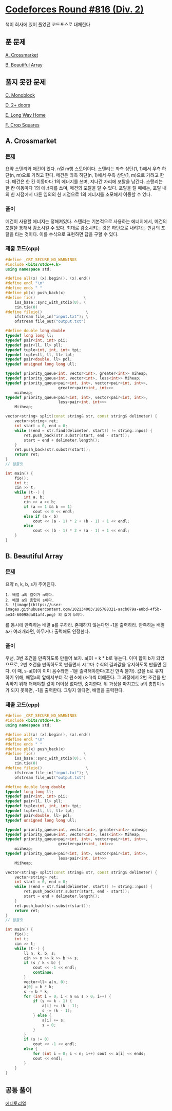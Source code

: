 # [Codeforces Round #816 (Div. 2)](https://codeforces.com/contest/1715)

책이 회사에 있어 풀었던 코드포스로 대체한다

## 푼 문제

[A. Crossmarket](https://codeforces.com/contest/1715/problem/A)

[B. Beautiful Array](https://codeforces.com/contest/1715/problem/B)

## 풀지 못한 문제

[C. Monoblock](https://codeforces.com/contest/1715/problem/C)

[D. 2+ doors](https://codeforces.com/contest/1715/problem/D)

[E. Long Way Home](https://codeforces.com/contest/1715/problem/E)

[F. Crop Squares](https://codeforces.com/contest/1715/problem/F)


## A. Crossmarket

### [문제](https://codeforces.com/contest/1715/problem/A)

요약
스탠리와 매건이 있다.
n열 m행 스토어이다.
스탠리는 좌측 상단(1, 1)에서 우측 하단(n, m)으로 가려고 한다.
메건은 좌측 하단(n, 1)에서 우측 상단(1, m)으로 가려고 한다.
메건은 한 칸 이동마다 1의 에너지를 쓰며, 지나간 자리에 포탈을 남긴다.
스탠리는 한 칸 이동마다 1의 에너지를 쓰며, 메건의 포탈을 탈 수 있다.
포탈을 탈 때에는, 포탈 내의 한 지점에서 다른 임의의 한 지점으로 1의 에너지를 소모해서 이동할 수 있다.

### 풀이

메건이 사용할 에너지는 정해져있다.
스탠리는 기본적으로 사용하는 에너지에서, 메건의 포탈을 통해서 감소시킬 수 있다.
최대로 감소시키는 것은 하단으로 내려가는 만큼의 포탈을 타는 것이다. 이를 수식으로 표현하면 답을 구할 수 있다.

### 제출 코드(cpp)

```Cpp
#define _CRT_SECURE_NO_WARNINGS
#include <bits/stdc++.h>
using namespace std;

#define all(x) (x).begin(), (x).end()
#define endl "\n"
#define ends " "
#define pb(x) push_back(x)
#define fio()                     \
    ios_base::sync_with_stdio(0); \
    cin.tie(0)
#define fileio()                   \
    ifstream file_in("input.txt"); \
    ofstream file_out("output.txt")

#define double long double
typedef long long ll;
typedef pair<int, int> pii;
typedef pair<ll, ll> pll;
typedef tuple<int, int, int> tpi;
typedef tuple<ll, ll, ll> tpl;
typedef pair<double, ll> pdl;
typedef unsigned long long ull;

typedef priority_queue<int, vector<int>, greater<int>> miheap;
typedef priority_queue<int, vector<int>, less<int>> Miheap;
typedef priority_queue<pair<int, int>, vector<pair<int, int>>,
                       greater<pair<int, int>>>
    miiheap;
typedef priority_queue<pair<int, int>, vector<pair<int, int>>,
                       less<pair<int, int>>>
    Miiheap;

vector<string> split(const string& str, const string& delimeter) {
    vector<string> ret;
    int start = 0, end = 0;
    while ((end = str.find(delimeter, start)) != string::npos) {
        ret.push_back(str.substr(start, end - start));
        start = end + delimeter.length();
    }
    ret.push_back(str.substr(start));
    return ret;
}
// 템플릿

int main() {
    fio();
    int t;
    cin >> t;
    while (t--) {
        int a, b;
        cin >> a >> b;
        if (a == 1 && b == 1)
            cout << 0 << endl;
        else if (a < b)
            cout << (a - 1) * 2 + (b - 1) + 1 << endl;
        else
            cout << (b - 1) * 2 + (a - 1) + 1 << endl;
    }
}
```

## B. Beautiful Array

### [문제](https://codeforces.com/contest/1715/problem/B)

요약
n, k, b, s가 주어진다.

    1. 배열 a의 길이가 n이다.
    2. 배열 a의 총합이 s이다.
    3. ![image](https://user-images.githubusercontent.com/102134003/185788321-aacb079a-e0bd-4f5b-ae34-60098da01af4.png) 의 값이 b이다.

를 동시에 만족하는 배열 a를 구하라.
존재하지 않는다면 -1을 출력하라.
만족하는 배열 a가 여러개라면, 아무거나 출력해도 인정한다.

### 풀이

우선, 3번 조건을 만족하도록 만들어 보자. a[0] = k \* b로 놓는다.
이미 합이 b가 되었으므로, 2번 조건을 만족하도록 만들면서 시그마 수식의 결과값을 유지하도록 만들면 된다.
이 때, s-a[0]이 이미 음수라면 -1을 출력해야한다(조건 만족 불가).
값을 b로 유지하기 위해, 배열a의 앞에서부터 각 원소에 (k-1)씩 더해준다.
그 과정에서 2번 조건을 만족하기 위해 더해야할 값이 더이상 없다면, 중지한다.
위 과정을 마치고도 a의 총합이 s가 되지 못하면, -1을 출력한다.
그렇지 않다면, 배열을 출력한다.

### 제출 코드(cpp)

```Cpp
#define _CRT_SECURE_NO_WARNINGS
#include <bits/stdc++.h>
using namespace std;

#define all(x) (x).begin(), (x).end()
#define endl "\n"
#define ends " "
#define pb(x) push_back(x)
#define fio()                     \
    ios_base::sync_with_stdio(0); \
    cin.tie(0)
#define fileio()                   \
    ifstream file_in("input.txt"); \
    ofstream file_out("output.txt")

#define double long double
typedef long long ll;
typedef pair<int, int> pii;
typedef pair<ll, ll> pll;
typedef tuple<int, int, int> tpi;
typedef tuple<ll, ll, ll> tpl;
typedef pair<double, ll> pdl;
typedef unsigned long long ull;

typedef priority_queue<int, vector<int>, greater<int>> miheap;
typedef priority_queue<int, vector<int>, less<int>> Miheap;
typedef priority_queue<pair<int, int>, vector<pair<int, int>>,
                       greater<pair<int, int>>>
    miiheap;
typedef priority_queue<pair<int, int>, vector<pair<int, int>>,
                       less<pair<int, int>>>
    Miiheap;

vector<string> split(const string& str, const string& delimeter) {
    vector<string> ret;
    int start = 0, end = 0;
    while ((end = str.find(delimeter, start)) != string::npos) {
        ret.push_back(str.substr(start, end - start));
        start = end + delimeter.length();
    }
    ret.push_back(str.substr(start));
    return ret;
}
// 템플릿

int main() {
    fio();
    int t;
    cin >> t;
    while (t--) {
        ll n, k, b, s;
        cin >> n >> k >> b >> s;
        if (s / k < b) {
            cout << -1 << endl;
            continue;
        }
        vector<ll> a(n, 0);
        a[0] = b * k;
        s -= b * k;
        for (int i = 0; i < n && s > 0; i++) {
            if (s >= k - 1) {
                a[i] += (k - 1);
                s -= (k - 1);
            } else {
                a[i] += s;
                s = 0;
            }
        }
        if (s != 0)
            cout << -1 << endl;
        else {
            for (int i = 0; i < n; i++) cout << a[i] << ends;
            cout << endl;
        }
    }
}
```

## 공통 풀이

[에디토리얼](https://codeforces.com/blog/entry/105419)
